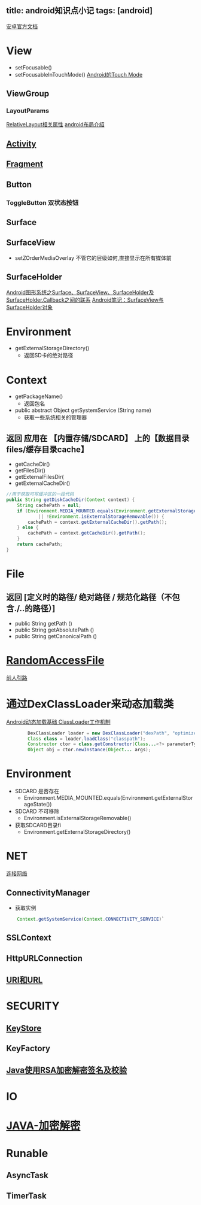 title: android知识点小记
tags: [android]
---


[安卓官方文档](http://developer.android.com/reference/packages.html)


# View
+ setFocusable()
+ setFocusableInTouchMode()
    [Android的Touch Mode](http://www.cnblogs.com/frydsh/archive/2012/10/15/2724909.html)

## ViewGroup
### LayoutParams
[RelativeLayout相关属性](http://www.cnblogs.com/xiaoluo501395377/p/3397680.html)
[android布局介绍](http://blog.csdn.net/neu_yousei/article/details/22044035)

## [Activity](http://developer.android.com/intl/zh-cn/guide/components/activities.html)

## [Fragment](http://developer.android.com/intl/zh-cn/guide/components/fragments.html)

## Button
### ToggleButton 双状态按钮

## Surface

## SurfaceView
+ setZOrderMediaOverlay 不管它的层级如何,直接显示在所有媒体前

## SurfaceHolder
[Android图形系统之Surface、SurfaceView、SurfaceHolder及SurfaceHolder.Callback之间的联系](http://www.linuxidc.com/Linux/2012-08/67619.htm)
[Android笔记：SurfaceView与SurfaceHolder对象](http://www.jcodecraeer.com/a/anzhuokaifa/androidkaifa/2012/1201/658.html)

# Environment
+ getExternalStorageDirectory()
    * 返回SD卡的绝对路径

# Context
+ getPackageName()
    * 返回包名
+ public abstract Object getSystemService (String name)
    * 获取一些系统相关的管理器

## 返回 应用在 【内置存储/SDCARD】 上的【数据目录files/缓存目录cache】
+ getCacheDir()
+ getFilesDir()
+ getExternalFilesDir(
+ getExternalCacheDir()
```java
//用于获取可写缓冲区的一段代码
public String getDiskCacheDir(Context context) {  
    String cachePath = null;  
    if (Environment.MEDIA_MOUNTED.equals(Environment.getExternalStorageState())
            || !Environment.isExternalStorageRemovable()) {  
        cachePath = context.getExternalCacheDir().getPath();  
    } else {  
        cachePath = context.getCacheDir().getPath();  
    }  
    return cachePath;  
}  
```

# File
## 返回 [定义时的路径/  绝对路径 / 规范化路径（不包含./..的路径）]
+ public String getPath ()
+ public String getAbsolutePath ()
+ public String getCanonicalPath ()

# [RandomAccessFile](http://developer.android.com/reference/java/io/RandomAccessFile.html)
[前人引路](http://blog.csdn.net/akon_vm/article/details/7429245)

# 通过DexClassLoader来动态加载类
[Android动态加载基础 ClassLoader工作机制](http://segmentfault.com/a/1190000004062880)
```java
        DexClassLoader loader = new DexClassLoader("dexPath", "optimizedDirectory", "libraryPath", parent);
        Class class = loader.loadClass("classpath");
        Constructor ctor = class.getConstructor(Class...<?> parameterTypes);
        Object obj = ctor.newInstance(Object... args);
```

# Environment
+ SDCARD 是否存在
    - Environment.MEDIA_MOUNTED.equals(Environment.getExternalStorageState())  
+ SDCARD 不可移除
    - Environment.isExternalStorageRemovable()
+ 获取SDCARD目录fi
    - Environment.getExternalStorageDirectory()

# NET
[连接网络](http://developer.android.com/training/basics/network-ops/connecting.html)
## ConnectivityManager
+  获取实例
```java
    Context.getSystemService(Context.CONNECTIVITY_SERVICE)`
```


## SSLContext
## HttpURLConnection

## [URI和URL](http://www.cnblogs.com/gaojing/archive/2012/02/04/2413626.html)

# SECURITY
## [KeyStore](http://developer.android.com/training/articles/keystore.html)
## KeyFactory
## [Java使用RSA加密解密签名及校验](http://blog.csdn.net/wangqiuyun/article/details/42143957)

# IO

# [JAVA-加密解密](http://wenku.baidu.com/link?url=9PvkJo7fjXDrpUElyC_67GyUQrp4kJIL-zHeQUpoR8Hfgrc_X56ukC2XN-oCplHD89HfdFhUemcVtETAduLoLLuRYIkBCcD5L7G5zJcACNu)

# Runable
## AsyncTask
## TimerTask
 
